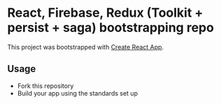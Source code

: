 # React, Firebase, Redux (Toolkit + persist + saga) bootstrapping repo

This project was bootstrapped with [Create React App](https://github.com/facebook/create-react-app).

## Usage

- Fork this repository
- Build your app using the standards set up
